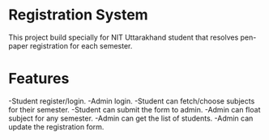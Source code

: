 # Registration System

This project build specially for NIT Uttarakhand student that resolves pen-paper registration for each semester. 

# Features
-Student register/login.
-Admin login.
-Student can fetch/choose subjects for their semester.
-Student can submit the form to admin.
-Admin can float subject for any semester.
-Admin can get the list of students.
-Admin can update the registration form.
